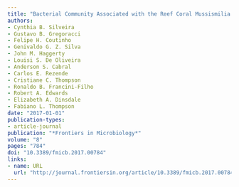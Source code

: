 ```yaml
---
title: "Bacterial Community Associated with the Reef Coral Mussismilia braziliensis's Momentum Boundary Layer over a Diel Cycle"
authors:
- Cynthia B. Silveira
- Gustavo B. Gregoracci
- Felipe H. Coutinho
- Genivaldo G. Z. Silva
- John M. Haggerty
- Louisi S. De Oliveira
- Anderson S. Cabral
- Carlos E. Rezende
- Cristiane C. Thompson
- Ronaldo B. Francini-Filho
- Robert A. Edwards
- Elizabeth A. Dinsdale
- Fabiano L. Thompson
date: "2017-01-01"
publication-types:
- article-journal
publication: "*Frontiers in Microbiology*"
volume: "8"
pages: "784"
doi: "10.3389/fmicb.2017.00784"
links:
- name: URL
  url: "http://journal.frontiersin.org/article/10.3389/fmicb.2017.00784/full"
---
```

